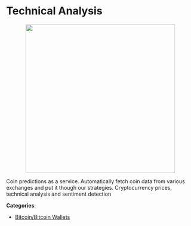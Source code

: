 # Technical Analysis
<p align="center">
    <img width="400" src="https://raw.githubusercontent.com/apis-list/apis-list/apis/technical-analysis/logo_256x256.png" />
</p>

Coin predictions as a service. Automatically fetch coin data from various exchanges and put it though our strategies. Cryptocurrency prices, technical analysis and sentiment detection



**Categories**:
- [Bitcoin/Bitcoin Wallets](https://github.com/apis-list/apis-list#bitcoin-bitcoin-wallets)




